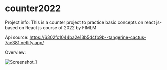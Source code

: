 # counter2022
Project info: This is a counter project to practice  basic concepts on react js- based on React js course of 2022 by FIMLM

Api source: https://6302fc1044ba2e13b5d4fb9b--tangerine-cactus-7ae381.netlify.app/

Overview:


![Screenshot_1](https://user-images.githubusercontent.com/66336947/188381448-59f14fb6-73b5-4290-b292-4e105e12343f.png)
